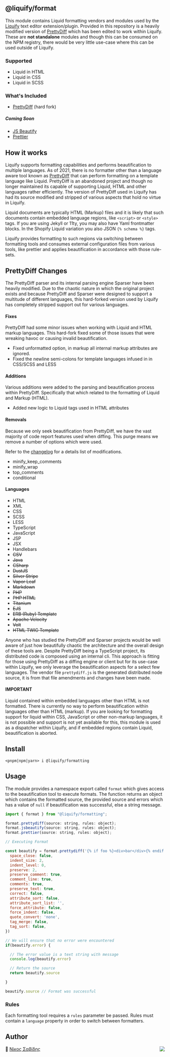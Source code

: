 ## @liquify/format

This module contains Liquid formatting vendors and modules used by the [Liquify](https://liquify.dev) text editor extension/plugin. Provided in this repository is a heavily modified version of [PrettyDiff](https://github.com/prettydiff/prettydiff) which has been edited to work within Liquify. These are **not standalone** modules and though this can be consumed on the NPM registry, there would be very little use-case where this can be used outside of Liquify.

### Supported

- Liquid in HTML
- Liquid in CSS
- Liquid in SCSS

### What's Included

- [PrettyDiff](https://github.com/prettydiff/prettydiff) (hard fork)

##### Coming Soon

- [JS Beautify](https://github.com/beautify-web/js-beautify)
- [Prettier](https://prettier.io/)

## How it works

Liquify supports formatting capabilities and performs beautification to multiple languages. As of 2021, there is no formatter other than a language aware tool known as [PrettyDiff](https://github.com/prettydiff/prettydiff) that can perform formatting on a template language like Liquid. PrettyDiff is an abandoned project and though no longer maintained its capable of supporting Liquid, HTML and other languages rather efficiently. The version of PrettyDiff used in Liquify has had its source modified and stripped of various aspects that hold no virtue in Liquify.

Liquid documents are typically HTML (Markup) files and it is likely that such documents contain embedded language regions, like `<script>` or `<style>` tags. If you are using Jekyll or 11ty, you may also have Yaml frontmatter blocks. In the Shopify Liquid variation you also JSON `{% schema %}` tags.

Liquify provides formatting to such regions via switching between formatting tools and consumes external configuration files from various tools, like prettier and applies beautification in accordance with those rule-sets.

## PrettyDiff Changes

The PrettyDiff parser and its internal parsing engine Sparser have been heavily modified. Due to the chaotic nature in which the original project exists and because PrettyDiff and Sparser were designed to support a multitude of different languages, this hard-forked version used by Liquify has completely stripped support out for various languages.

#### Fixes

PrettyDiff had some minor issues when working with Liquid and HTML markup languages. This hard-fork fixed some of those issues that were wreaking havoc or causing invalid beautification.

- Fixed unformatted option, in markup all internal markup attributes are ignored.
- Fixed the newline semi-colons for template languages infused in in CSS/SCSS and LESS


#### Additions

Various additions were added to the parsing and beautification process within PrettyDiff. Specifically that which related to the formatting of Liquid and Markup (HTML).

- Added new logic to Liquid tags used in HTML attributes

#### Removals

Because we only seek beautification from PrettyDiff, we have the vast majority of code report features used when diffing. This purge means we remove a number of options which were used.

Refer to the [changelog](/changelog.md) for a details list of modifications.

- minify_keep_comments
- minify_wrap
- top_comments
- conditional

#### Languages

- HTML
- XML
- CSS
- SCSS
- LESS
- TypeScript
- JavaScript
- JSP
- JSX
- Handlebars
- ~~CSV~~
- ~~Java~~
- ~~CSharp~~
- ~~DustJS~~
- ~~Silver Stripe~~
- ~~Vapor Leaf~~
- ~~Markdown~~
- ~~PHP~~
- ~~PHP HTML~~
- ~~Titanium~~
- ~~EJS~~
- ~~ERB (Ruby) Template~~
- ~~Apache Velocity~~
- ~~Volt~~
- ~~HTML TWIG Template~~

Anyone who has studied the PrettyDiff and Sparser projects would be well aware of just how beautifully chaotic the architecture and the overall design of these tools are. Despite PrettyDiff being a TypeScript project, its distributed code is composed using an internal cli. This approach is fitting for those using PrettyDiff as a diffing engine or client but for its use-case within Liquify, we only leverage the beautification aspects for a select few languages. The vendor file `prettydiff.js` is the generated distributed node source, it is from that file amendments and changes have been made.

#### IMPORTANT

Liquid contained within embedded languages other than HTML is not formatted. There is currently no way to perform beautification within languages other than HTML (markup). If you are looking for formatting support for liquid within CSS, JavaScript or other non-markup languages, it is not possible and support is not yet available for this, this module is used as a dispatcher within Liquify, and if embedded regions contain Liquid, beautification is aborted.

## Install

```cli
<pnpm|npm|yarn> i @liquify/formatting
```

## Usage

The module provides a namespace export called `format` which gives access to the beautification tool to execute formats. The function returns an object which contains the formatted source, the provided source and errors which has a value of `null` if beautification was successful, else a string message.

```js
import { format } from "@liquify/formatting";

format.prettydiff(source: string, rules: object);
format.jsbeautify(source: string, rules: object);
format.prettier(source: string, rules: object);

// Executing Format

const beautify = format.prettydiff('{% if foo %}<div>bar</div>{% endif %}', {
  space_close: false,
  indent_size: 2,
  indent_level: 0,
  preserve: 2,
  preserve_comment: true,
  comment_line: true,
  comments: true,
  preserve_text: true,
  correct: false,
  attribute_sort: false,
  attribute_sort_list: '',
  force_attribute: false,
  force_indent: false,
  quote_convert: 'none',
  tag_merge: false,
  tag_sort: false,
})

// We will ensure that no error were encountered
if(beautify.error) {

  // The error value is a text string with message
  console.log(beautify.error)

  // Return the source
  return beautify.source

}

beautify.source // Format was successful

```

### Rules

Each formatting tool requires a `rules` parameter be passed. Rules must contain a `language` property in order to switch between formatters.

## Author

🥛 [Νίκος Σαβίδης](mailto:nicos@gmx.com) <img align="right" src="https://img.shields.io/badge/-@sisselsiv-1DA1F2?logo=twitter&logoColor=fff" />
